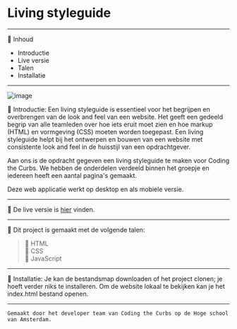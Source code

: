 # Living styleguide
_________________________________________________________________________________________________

:postal_horn: Inhoud

 * Introductie
 * Live versie
 * Talen
 * Installatie
_________________________________________________________________________________________________

![image](https://user-images.githubusercontent.com/112856020/207025706-71b7eb7b-379c-4479-9255-86f2ca8b2d53.png)


:postal_horn: Introductie: Een living styleguide is essentieel voor het begrijpen en overbrengen van de look and feel van een website. Het geeft een gedeeld begrip van alle teamleden over hoe iets eruit moet zien en hoe markup (HTML) en vormgeving (CSS) moeten worden toegepast. Een living styleguide helpt bij het ontwerpen en bouwen van een website met consistente look and feel in de huisstijl van een opdrachtgever.

Aan ons is de opdracht gegeven een living styleguide te maken voor Coding the Curbs. We hebben de onderdelen verdeeld binnen het groepje en iedereen heeft een aantal pagina's gemaakt.

Deze web applicatie werkt op desktop en als mobiele versie.
_________________________________________________________________________________________________

:postal_horn: De live versie is [hier](https://luukbrauckmann.github.io/look-and-feel-living-styleguide/) vinden.

_________________________________________________________________________________________________

:postal_horn: Dit project is gemaakt met de volgende talen:

> :triangular_flag_on_post: HTML<br>
> :triangular_flag_on_post: CSS<br>
> :triangular_flag_on_post: JavaScript<br>
_________________________________________________________________________________________________

:postal_horn: Installatie: Je kan de bestandsmap downloaden of het project clonen; je hoeft verder niks te installeren. Om de website lokaal te bekijken kan je het index.html bestand openen.
_________________________________________________________________________________________________

```
Gemaakt door het developer team van Coding the Curbs op de Hoge school van Amsterdam.
```
